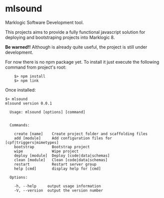 # mlsound
Marklogic Software Development tool.

This projects aims to provide a fully functional javascript solution for deploying and bootstraping projects into Marklogic 8.

**Be warned!!** Although is already quite useful, the project is still under development.

For now there is no npm package yet. To install it just execute the following command from project's root:
```
    $> npm install
    $> npm link
```

Once installed:

```
$> mlsound
mlsound version 0.0.1

  Usage: mlsound [options] [command]


  Commands:

    create [name]    Create project folder and scaffolding files
    add [module]     Add configuration files for [cpf|triggers|mimetypes]
    bootstrap        Bootstrap project
    wipe             Wipe project
    deploy [module]  Deploy [code|data|schemas]
    clean [module]   Clean [code|data|schemas]
    restart          Restart server group
    help [cmd]       display help for [cmd]

  Options:

    -h, --help     output usage information
    -V, --version  output the version number
```

